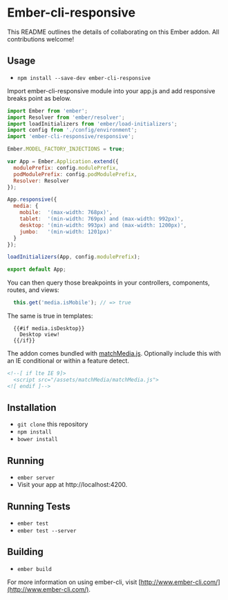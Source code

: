 # Ember-cli-responsive

This README outlines the details of collaborating on this Ember addon. All contributions welcome!

## Usage

* `npm install --save-dev ember-cli-responsive`

Import ember-cli-responsive module into your app.js and add responsive breaks point as below.

```js
import Ember from 'ember';
import Resolver from 'ember/resolver';
import loadInitializers from 'ember/load-initializers';
import config from './config/environment';
import 'ember-cli-responsive/responsive';

Ember.MODEL_FACTORY_INJECTIONS = true;

var App = Ember.Application.extend({
  modulePrefix: config.modulePrefix,
  podModulePrefix: config.podModulePrefix,
  Resolver: Resolver
});

App.responsive({
  media: {
    mobile:  '(max-width: 768px)',
    tablet:  '(min-width: 769px) and (max-width: 992px)',
    desktop: '(min-width: 993px) and (max-width: 1200px)',
    jumbo:   '(min-width: 1201px)'
  }
});

loadInitializers(App, config.modulePrefix);

export default App;
```

You can then query those breakpoints in your controllers, components, routes, and views:

```js
  this.get('media.isMobile'); // => true
```

The same is true in templates:

```
  {{#if media.isDesktop}}
    Desktop view!
  {{/if}}
```

The addon comes bundled with [matchMedia.js](https://github.com/paulirish/matchMedia.js/blob/master/matchMedia.js "matchMedia"). Optionally include this with an IE conditional or within a feature detect.

```html
<!--[ if lte IE 9]>
  <script src="/assets/matchMedia/matchMedia.js">
<![ endif ]-->
```

## Installation

* `git clone` this repository
* `npm install`
* `bower install`

## Running

* `ember server`
* Visit your app at http://localhost:4200.

## Running Tests

* `ember test`
* `ember test --server`

## Building

* `ember build`

For more information on using ember-cli, visit [http://www.ember-cli.com/](http://www.ember-cli.com/).
